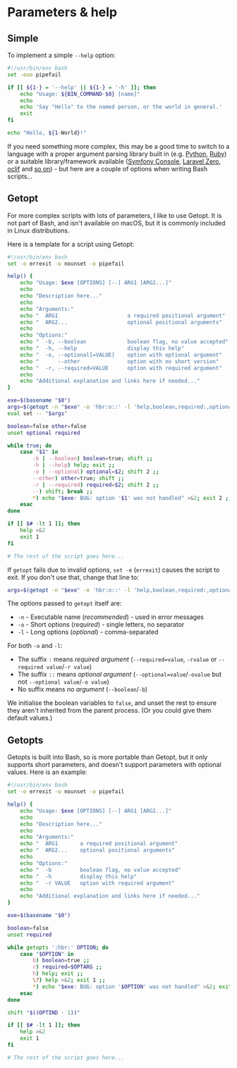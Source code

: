 # Parameters & help

## Simple

To implement a simple `--help` option:

```bash
#!/usr/bin/env bash
set -euo pipefail

if [[ ${1-} = '--help' || ${1-} = '-h' ]]; then
    echo "Usage: ${BIN_COMMAND-$0} [name]"
    echo
    echo 'Say "Hello" to the named person, or the world in general.'
    exit
fi

echo "Hello, ${1-World}!"
```

If you need something more complex, this may be a good time to switch to a language with a proper argument parsing library built in (e.g. [Python](https://docs.python.org/3/howto/argparse.html), [Ruby](https://ruby-doc.org/stdlib-2.7.1/libdoc/optparse/rdoc/OptionParser.html)) or a suitable library/framework available ([Symfony Console](https://symfony.com/doc/current/components/console.html), [Laravel Zero](https://laravel-zero.com/), [oclif](https://oclif.io/) and [so on](https://github.com/shadawck/awesome-cli-frameworks)) - but here are a couple of options when writing Bash scripts...

## Getopt

For more complex scripts with lots of parameters, I like to use Getopt. It is not part of Bash, and isn't available on macOS, but it is commonly included in Linux distributions.

Here is a template for a script using Getopt:

```bash
#!/usr/bin/env bash
set -o errexit -o nounset -o pipefail

help() {
    echo "Usage: $exe [OPTIONS] [--] ARG1 [ARG2...]"
    echo
    echo "Description here..."
    echo
    echo "Arguments:"
    echo "  ARG1                      a required positional argument"
    echo "  ARG2...                   optional positional arguments"
    echo
    echo "Options:"
    echo "  -b, --boolean             boolean flag, no value accepted"
    echo "  -h, --help                display this help"
    echo "  -o, --optional[=VALUE]    option with optional argument"
    echo "      --other               option with no short version"
    echo "  -r, --required=VALUE      option with required argument"
    echo
    echo "Additional explanation and links here if needed..."
}

exe=$(basename "$0")
args=$(getopt -n "$exe" -o 'hbr:o::' -l 'help,boolean,required:,optional,other::' -- "$@")
eval set -- "$args"

boolean=false other=false
unset optional required

while true; do
    case "$1" in
        -b | --boolean) boolean=true; shift ;;
        -h | --help) help; exit ;;
        -o | --optional) optional=$2; shift 2 ;;
        --other) other=true; shift ;;
        -r | --required) required=$2; shift 2 ;;
        --) shift; break ;;
        *) echo "$exe: BUG: option '$1' was not handled" >&2; exit 2 ;;
    esac
done

if [[ $# -lt 1 ]]; then
    help >&2
    exit 1
fi

# The rest of the script goes here...
```

If `getopt` fails due to invalid options, `set -e` (`errexit`) causes the script to exit. If you don't use that, change that line to:

```bash
args=$(getopt -n "$exe" -o 'hbr:o::' -l 'help,boolean,required:,optional,other::' -- "$@") || exit
```

The options passed to `getopt` itself are:

- `-n` - Executable name (*recommended*) - used in error messages
- `-o` - Short options (*required*) - single letters, no separator
- `-l` - Long options (*optional*) - comma-separated

For both `-o` and `-l`:

- The suffix `:` means _required argument_ (`--required=value`, `-rvalue` or `--required value`/`-r value`)
- The suffix `::` means _optional argument_ (`--optional=value`/`-ovalue` but not `--optional value`/`-o value`)
- No suffix means _no argument_ (`--boolean`/`-b`)

We initialise the boolean variables to `false`, and unset the rest to ensure they aren't inherited from the parent process. (Or you could give them default values.)

## Getopts

Getopts is built into Bash, so is more portable than Getopt, but it only supports short parameters, and doesn't support parameters with optional values. Here is an example:

```bash
#!/usr/bin/env bash
set -o errexit -o nounset -o pipefail

help() {
    echo "Usage: $exe [OPTIONS] [--] ARG1 [ARG2...]"
    echo
    echo "Description here..."
    echo
    echo "Arguments:"
    echo "  ARG1       a required positional argument"
    echo "  ARG2...    optional positional arguments"
    echo
    echo "Options:"
    echo "  -b         boolean flag, no value accepted"
    echo "  -h         display this help"
    echo "  -r VALUE   option with required argument"
    echo
    echo "Additional explanation and links here if needed..."
}

exe=$(basename "$0")

boolean=false
unset required

while getopts ':hbr:' OPTION; do
    case "$OPTION" in
        b) boolean=true ;;
        r) required=$OPTARG ;;
        h) help; exit ;;
        \?) help >&2; exit 1 ;;
        *) echo "$exe: BUG: option '$OPTION' was not handled" >&2; exit 2 ;;
    esac
done

shift "$((OPTIND - 1))"

if [[ $# -lt 1 ]]; then
    help >&2
    exit 1
fi

# The rest of the script goes here...
```
